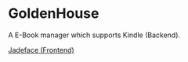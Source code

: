 # GoldenHouse
A E-Book manager which supports Kindle (Backend).


[Jadeface (Frontend)](https://github.com/EarlySpringCommitee/Jadeface)
